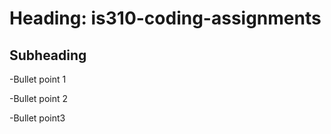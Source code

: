 # Heading: is310-coding-assignments

## Subheading

-Bullet point 1

-Bullet point 2

-Bullet point3